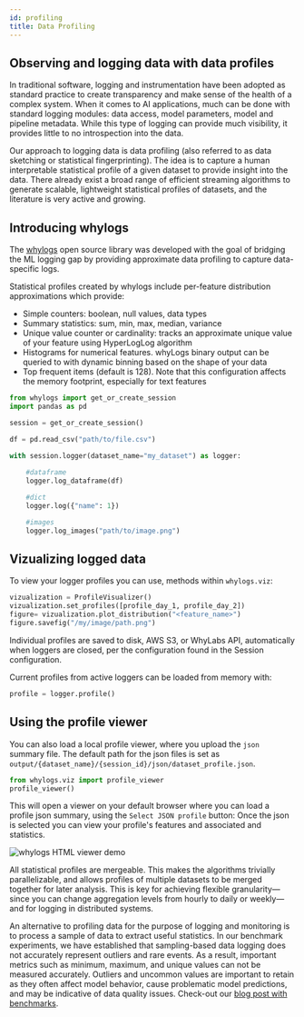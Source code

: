 ```yaml
---
id: profiling
title: Data Profiling
---
```


## Observing and logging data with data profiles

In traditional software, logging and instrumentation have been adopted as standard practice to create transparency and make sense of the health of a complex system. When it comes to AI applications, much can be done with standard logging modules: data access, model parameters, model and pipeline metadata. While this type of logging can provide much visibility, it provides little to no introspection into the data. 

Our approach to logging data is data profiling (also referred to as data sketching or statistical fingerprinting). The idea is to capture a human interpretable statistical profile of a given dataset to provide insight into the data. There already exist a broad range of efficient streaming algorithms to generate scalable, lightweight statistical profiles of datasets, and the literature is very active and growing. 

## Introducing whylogs

The [whylogs](https://github.com/whylabs/whylogs) open source library was developed with the goal of bridging the ML logging gap by providing approximate data profiling to capture data-specific logs. 

Statistical profiles created by whylogs include per-feature distribution approximations which provide:
- Simple counters: boolean, null values, data types
- Summary statistics: sum, min, max, median, variance
- Unique value counter or cardinality: tracks an approximate unique value of your feature using HyperLogLog algorithm
- Histograms for numerical features. whyLogs binary output can be queried to with dynamic binning based on the shape of your data
- Top frequent items (default is 128). Note that this configuration affects the memory footprint, especially for text features

```python
from whylogs import get_or_create_session
import pandas as pd

session = get_or_create_session()

df = pd.read_csv("path/to/file.csv")

with session.logger(dataset_name="my_dataset") as logger:
    
    #dataframe
    logger.log_dataframe(df)

    #dict
    logger.log({"name": 1})

    #images
    logger.log_images("path/to/image.png")
```

## Vizualizing logged data

To view your logger profiles you can use, methods within `whylogs.viz`: 

```python
vizualization = ProfileVisualizer()
vizualization.set_profiles([profile_day_1, profile_day_2])
figure= vizualization.plot_distribution("<feature_name>")
figure.savefig("/my/image/path.png")
```

Individual profiles are saved to disk, AWS S3, or WhyLabs API, automatically when loggers are closed, per the configuration found in the Session configuration.

Current profiles from active loggers can be loaded from memory with:

```python
profile = logger.profile()
```

## Using the profile viewer

You can also load a local profile viewer, where you upload the `json` summary file. The default path for the json files is set as `output/{dataset_name}/{session_id}/json/dataset_profile.json`.

```python
from whylogs.viz import profile_viewer
profile_viewer()
```

This will open a viewer on your default browser where you can load a profile json summary, using the `Select JSON profile` button:
Once the json is selected you can view your profile's features and 
associated and statistics.

![whylogs HTML viewer demo](https://whylabs-public.s3-us-west-2.amazonaws.com/assets/whylogs-viewer.gif)

All statistical profiles are mergeable. This makes the algorithms trivially parallelizable, and allows profiles of multiple datasets to be merged together for later analysis. This is key for achieving flexible granularity—since you can change aggregation levels from hourly to daily or weekly—and for logging in distributed systems.

An alternative to profiling data for the purpose of logging and monitoring is to process a sample of data to extract useful statistics. In our benchmark experiments, we have established that sampling-based data logging does not accurately represent outliers and rare events. As a result, important metrics such as minimum, maximum, and unique values can not be measured accurately. Outliers and uncommon values are important to retain as they often affect model behavior, cause problematic model predictions, and may be indicative of data quality issues. Check-out our [blog post with benchmarks](https://towardsdatascience.com/sampling-isnt-enough-profile-your-ml-data-instead-6a28fcfb2bd4). 





